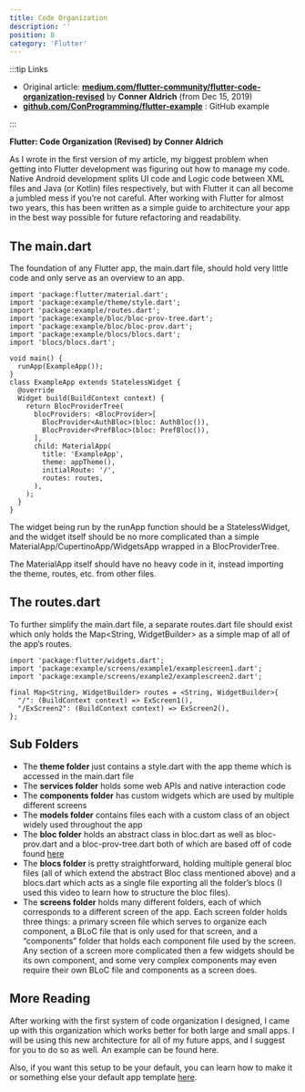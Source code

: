 ```yaml
---
title: Code Organization
description: ''
position: 8
category: 'Flutter'
---
```


:::tip Links

- Original article: [**medium.com/flutter-community/flutter-code-organization-revised**](https://medium.com/flutter-community/flutter-code-organization-revised-b09ad5cef7f6) by **Conner Aldrich** (from Dec 15, 2019)
- [**github.com/ConProgramming/flutter-example**](https://github.com/ConProgramming/flutter-example) : GitHub example

:::

<!-- <citation title="Flutter: Code Organization (Revised)" author="Conner Aldrich" link="https://medium.com/flutter-community/flutter-code-organization-revised-b09ad5cef7f6"> -->
<div class="px-8 py-1 my-10 italic bg-gray-300 border-l-4 border-green-600 rounded-r-md">

**Flutter: Code Organization (Revised) by Conner Aldrich**

As I wrote in the first version of my article, my biggest problem when getting into Flutter development was figuring out how to manage my code. Native Android development splits UI code and Logic code between XML files and Java (or Kotlin) files respectively, but with Flutter it can all become a jumbled mess if you’re not careful. After working with Flutter for almost two years, this has been written as a simple guide to architecture your app in the best way possible for future refactoring and readability.

## The main.dart

The foundation of any Flutter app, the main.dart file, should hold very little code and only serve as an overview to an app.

```dart[main.dart]
import 'package:flutter/material.dart';
import 'package:example/theme/style.dart';
import 'package:example/routes.dart';
import 'package:example/bloc/bloc-prov-tree.dart';
import 'package:example/bloc/bloc-prov.dart';
import 'package:example/blocs/blocs.dart';
import 'blocs/blocs.dart';

void main() {
  runApp(ExampleApp());
}
class ExampleApp extends StatelessWidget {
  @override
  Widget build(BuildContext context) {
    return BlocProviderTree(
      blocProviders: <BlocProvider>[
        BlocProvider<AuthBloc>(bloc: AuthBloc()),
        BlocProvider<PrefBloc>(bloc: PrefBloc()),
      ],
      child: MaterialApp(
        title: 'ExampleApp',
        theme: appTheme(),
        initialRoute: '/',
        routes: routes,
      ),
    );
  }
}
```

The widget being run by the runApp function should be a StatelessWidget, and the widget itself should be no more complicated than a simple MaterialApp/CupertinoApp/WidgetsApp wrapped in a BlocProviderTree.

The MaterialApp itself should have no heavy code in it, instead importing the theme, routes, etc. from other files.

## The routes.dart

To further simplify the main.dart file, a separate routes.dart file should exist which only holds the Map<String, WidgetBuilder> as a simple map of all of the app’s routes.

```dart[routes.dart]
import 'package:flutter/widgets.dart';
import 'package:example/screens/example1/examplescreen1.dart';
import 'package:example/screens/example2/examplescreen2.dart';

final Map<String, WidgetBuilder> routes = <String, WidgetBuilder>{
  "/": (BuildContext context) => ExScreen1(),
  "/ExScreen2": (BuildContext context) => ExScreen2(),
};
```

## Sub Folders

- The **theme folder** just contains a style.dart with the app theme which is accessed in the main.dart file
- The **services folder** holds some web APIs and native interaction code
- The **components folder** has custom widgets which are used by multiple different screens
- The **models folder** contains files each with a custom class of an object widely used throughout the app
- The **bloc folder** holds an abstract class in bloc.dart as well as bloc-prov.dart and a bloc-prov-tree.dart both of which are based off of code found [here](https://github.com/felangel/bloc)
- The **blocs folder** is pretty straightforward, holding multiple general bloc files (all of which extend the abstract Bloc class mentioned above) and a blocs.dart which acts as a single file exporting all the folder’s blocs (I used this video to learn how to structure the bloc files).
- The **screens folder** holds many different folders, each of which corresponds to a different screen of the app. Each screen folder holds three things: a primary screen file which serves to organize each component, a BLoC file that is only used for that screen, and a “components” folder that holds each component file used by the screen. Any section of a screen more complicated then a few widgets should be its own component, and some very complex components may even require their own BLoC file and components as a screen does.

## More Reading

After working with the first system of code organization I designed, I came up with this organization which works better for both large and small apps. I will be using this new architecture for all of my future apps, and I suggest for you to do so as well. An example can be found here.

Also, if you want this setup to be your default, you can learn how to make it or something else your default app template [here](https://medium.com/flutter-community/flutter-changing-the-default-app-template-f3448386139f).

</div>
<!-- </citation> -->

